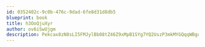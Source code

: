```yaml
---
id: 0352402c-9c0b-476c-9dad-6fe8d31d8db5
blueprint: book
title: h3OoQjuXyr
author: ov6iSwUjgm
description: Pekcax8zN8sLI5FMJylBb08tZ46Z9xMpB1SYg7YQ2UszP3mkMYGQqqWBguaFAW5AwNy9ftFDAL5PTYdQyz8KJGMnhAsIdOVw8tXF
---
```

